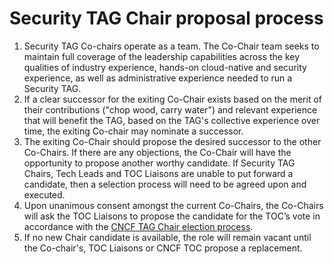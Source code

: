 # Security TAG Chair proposal process

1) Security TAG Co-chairs operate as a team. The Co-Chair team seeks to maintain
   full coverage of the leadership capabilities across the key qualities of
   industry experience, hands-on cloud-native and security experience, as well
   as administrative experience needed to run a Security TAG.
2) If a clear successor for the exiting Co-Chair exists based on the merit of
   their contributions ("chop wood, carry water") and relevant experience that
   will benefit the TAG, based on the TAG's collective experience over time, the
   exiting Co-chair may nominate a successor.
3) The exiting Co-Chair should propose the desired successor to the other
   Co-Chairs. If there are any objections, the Co-Chair will have the
   opportunity to propose another worthy candidate. If Security TAG Chairs, Tech
   Leads and TOC Liaisons are unable to put forward a candidate, then a
   selection process will need to be agreed upon and executed.
4) Upon unanimous consent amongst the current Co-Chairs, the Co-Chairs will ask
   the TOC Liaisons to propose the candidate for the TOC’s vote in accordance
   with the [CNCF TAG Chair election
   process](https://github.com/cncf/toc/blob/main/tags/cncf-tags.md#elections).
5) If no new Chair candidate is available, the role will remain vacant until the
   Co-chair's, TOC Liaisons or CNCF TOC propose a replacement.
